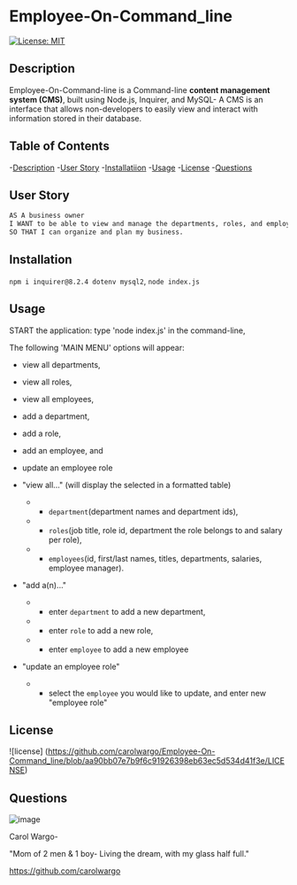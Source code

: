 # Employee-On-Command_line

[![License: MIT](https://img.shields.io/badge/License-MIT-yellow.svg)](https://opensource.org/licenses/MIT)

## Description

Employee-On-Command-line is a Command-line **content management system (CMS)**, built using Node.js, Inquirer, and MySQL- A CMS is an interface that allows non-developers to easily view and interact with information stored in their database. 

## Table of Contents

-[Description](#description)
-[User Story](#user-story)
-[Installatiion](#installation)
-[Usage](#usage)
-[License](#license)
-[Questions](#questions)

## User Story

```md
AS A business owner
I WANT to be able to view and manage the departments, roles, and employees in my company
SO THAT I can organize and plan my business.
```
## Installation

 `npm i inquirer@8.2.4 dotenv mysql2`,
 `node index.js`

## Usage

START the application: type 'node index.js' in the command-line,

The following 'MAIN MENU' options will appear: 
* view all departments, 
* view all roles, 
* view all employees,
* add a department, 
* add a role,
* add an employee, and 
* update an employee role

* "view all..." (will display the selected in a formatted table)
    * * `department`(department names and department ids),
    * * `roles`(job title, role id, department the role belongs to and salary per role),
    * * `employees`(id, first/last names, titles, departments, salaries, employee manager).

* "add a(n)..." 
    * * enter `department` to add a new department,
    * * enter `role` to add a new role,
    * * enter `employee` to add a new employee

* "update an employee role" 
    * * select the `employee` you would like to update, and enter new "employee role"

## License

![license] (https://github.com/carolwargo/Employee-On-Command_line/blob/aa90bb07e7b9f6c91926398eb63ec5d534d41f3e/LICENSE)

## Questions

![image](https://user-images.githubusercontent.com/84477950/243474429-ab5f177d-0f73-41ba-b9ec-22e05087cec8.png) 

Carol Wargo- 

"Mom of 2 men & 1 boy- Living the dream, with my glass half full." 

https://github.com/carolwargo